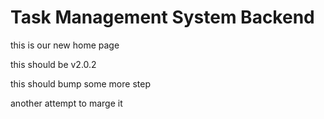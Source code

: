 # Task Management System Backend

this is our new home page

this should be v2.0.2

this should bump some more step

another attempt to marge it
